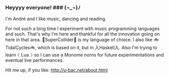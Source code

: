 ### Heyyyy everyone! ### (¬_¬)ﾉ

I'm André and I like music, dancing and reading.

For not such a long time I experiment with music programming languages and such. That's why I'm here and thankful for all the innovation going on here in that area.
🌌SuperCollider🌌 is my language of choice. I also like 🚲TidalCycles🚲, which is based on it, but in 入Haskell入. Also I'm trying to learn ☾Lua☽ so I can use a Monome norns for future experimentations and eventual live performances.

Hit me up, if you like: http://u-bac.net/about.html

<!--
**callnasty/callnasty** is a ✨ _special_ ✨ repository because its `README.md` (this file) appears on your GitHub profile.
-->
